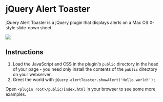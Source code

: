# jQuery Alert Toaster #

jQuery Alert Toaster is a jQuery plugin that displays alerts on a Mac OS X-style slide-down sheet.

![](https://github.com/danbettles/jquery.alerttoaster/raw/master/screenshot-1.png)

## Instructions ##

1. Load the JavaScript and CSS in the plugin's `public` directory in the head of your page - you need only install the
contents of the `public` directory on your webserver.
1. Greet the world with `jQuery.alertToaster.showAlert('Hello world!');`

Open `<plugin root>/public/index.html` in your browser to see some more examples.